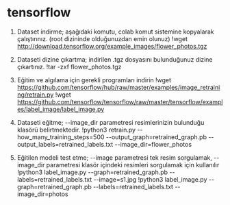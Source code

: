 # tensorflow

1) Dataset indirme; aşağıdaki komutu, colab komut sistemine kopyalarak çalıştırınız. (root dizininde olduğunuzdan emin olunuz)
!wget http://download.tensorflow.org/example_images/flower_photos.tgz

2) Dataseti dizine çıkartma; indirilen .tgz dosyasını bulunduğunuz dizine çıkartınız.
	!tar -zxf flower_photos.tgz

3) Eğitim ve algılama için gerekli programları indirin
	!wget https://github.com/tensorflow/hub/raw/master/examples/image_retraining/retrain.py
	!wget https://github.com/tensorflow/tensorflow/raw/master/tensorflow/examples/label_image/label_image.py
	
3) Dataseti eğitme; --image_dir parametresi resimlerinizin bulunduğu klasörü belirtmektedir.
	!python3 retrain.py --how_many_training_steps=500 --output_graph=retrained_graph.pb --output_labels=retrained_labels.txt --image_dir=flower_photos

4) Eğitilen modeli test etme; --image parametresi tek resim sorgulamak, --image_dir parametresi klasör içindeki resimleri sorgulamak için kullanılır
	!python3 label_image.py --graph=retrained_graph.pb --labels=retrained_labels.txt --image=s1.jpg
	!python3 label_image.py --graph=retrained_graph.pb --labels=retrained_labels.txt --image_dir=photos
